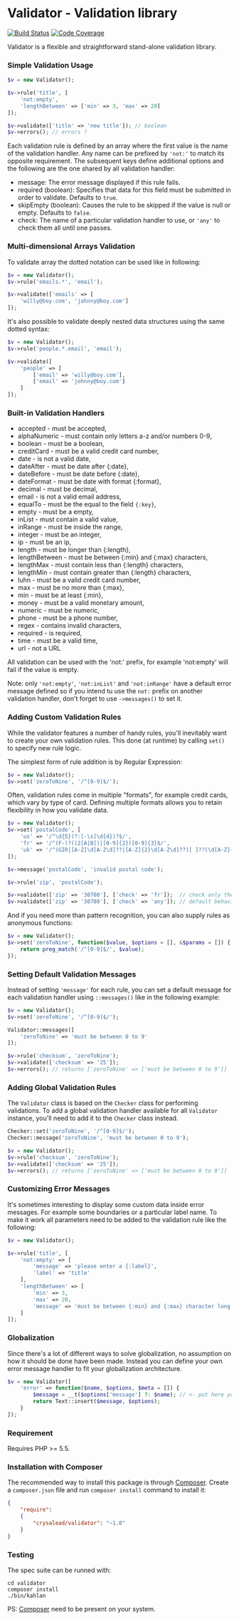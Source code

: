 # Validator - Validation library

[![Build Status](https://travis-ci.org/crysalead/validator.png?branch=master)](https://travis-ci.org/crysalead/validator)
[![Code Coverage](https://scrutinizer-ci.com/g/crysalead/validator/badges/coverage.png?b=master)](https://scrutinizer-ci.com/g/crysalead/validator/)

Validator is a flexible and straightforward stand-alone validation library.

### Simple Validation Usage

```php
$v = new Validator();

$v->rule('title', [
    'not:empty',
    'lengthBetween' => ['min' => 3, 'max' => 20]
]);

$v->validate(['title' => 'new title']); // boolean
$v->errors(); // errors ?
```

Each validation rule is defined by an array where the first value is the name of the validation handler. Any name can be prefixed by `'not:'` to match its opposite requirement. The subsequent keys define additional options and the following are the one shared by all validation handler:

* message: The error message displayed if this rule fails.
* required (boolean): Specifies that data for this field must be submitted in order to validate. Defaults to `true`.
* skipEmpty (boolean): Causes the rule to be skipped if the value is null or empty. Defaults to `false`.
* check: The name of a particular validation handler to use, or `'any'` to check them all until one passes.

### Multi-dimensional Arrays Validation

To validate array the dotted notation can be used like in following:

```php
$v = new Validator();
$v->rule('emails.*', 'email');

$v->validate(['emails' => [
    'willy@boy.com', 'johnny@boy.com']
]);
```

It's also possible to validate deeply nested data structures using the same dotted syntax:

```php
$v = new Validator();
$v->rule('people.*.email', 'email');

$v->validate([
    'people' => [
        ['email' => 'willy@boy.com'],
        ['email' => 'johnny@boy.com']
    ]
]);
```

### Built-in Validation Handlers

 * accepted      - must be accepted,
 * alphaNumeric  - must contain only letters a-z and/or numbers 0-9,
 * boolean       - must be a boolean,
 * creditCard    - must be a valid credit card number,
 * date          - is not a valid date,
 * dateAfter     - must be date after {:date},
 * dateBefore    - must be date before {:date},
 * dateFormat    - must be date with format {:format},
 * decimal       - must be decimal,
 * email         - is not a valid email address,
 * equalTo       - must be the equal to the field `{:key}`,
 * empty         - must be a empty,
 * inList        - must contain a valid value,
 * inRange       - must be inside the range,
 * integer       - must be an integer,
 * ip            - must be an ip,
 * length        - must be longer than {:length},
 * lengthBetween - must be between {:min} and {:max} characters,
 * lengthMax     - must contain less than {:length} characters,
 * lengthMin     - must contain greater than {:length} characters,
 * luhn          - must be a valid credit card number,
 * max           - must be no more than {:max},
 * min           - must be at least {:min},
 * money         - must be a valid monetary amount,
 * numeric       - must be numeric,
 * phone         - must be a phone number,
 * regex         - contains invalid characters,
 * required      - is required,
 * time          - must be a valid time,
 * url           - not a URL

All validation can be used with the 'not:' prefix, for example 'not:empty' will fail if the value is empty.

Note: only `'not:empty'`, `'not:inList'` and `'not:inRange'` have a default error message defined so if you intend tu use the `not:` prefix on another validation handler, don't forget to use `->messages()` to set it.

### Adding Custom Validation Rules

While the validator features a number of handy rules, you'll inevitably want to create your own validation rules. This done (at runtime) by calling `set()` to specify new rule logic.

The simplest form of rule addition is by Regular Expression:

```php
$v = new Validator();
$v->set('zeroToNine', '/^[0-9]$/');
```

Often, validation rules come in multiple "formats", for example credit cards, which vary by type of card. Defining multiple formats allows you to retain flexibility in how you validate data.

```php
$v = new Validator();
$v->set('postalCode', [
    'us' => '/^\d{5}(?:[-\s]\d{4})?$/',
    'fr' => '/^(F-)?((2[A|B])|[0-9]{2})[0-9]{3}$/',
    'uk' => '/^(GIR|[A-Z]\d[A-Z\d]??|[A-Z]{2}\d[A-Z\d]??)[ ]??(\d[A-Z]{2})$/'
]);

$v->message('postalCode', 'invalid postal code');

$v->rule('zip', 'postalCode');

$v->validate(['zip' => '30700'], ['check' => 'fr']);  // check only the fr validation handler.
$v->validate(['zip' => '30700'], ['check' => 'any']); // default behavior.
```

And if you need more than pattern recognition, you can also supply rules as anonymous functions:

```php
$v = new Validator();
$v->set('zeroToNine', function($value, $options = [], &$params = []) {
    return preg_match('/^[0-9]$/', $value);
});
```

### Setting Default Validation Messages

Instead of setting `'message'` for each rule, you can set a default message for each validation handler using `::messages()` like in the following example:

```php
$v = new Validator();
$v->set('zeroToNine', '/^[0-9]$/');

Validator::messages([
    'zeroToNine' => 'must be between 0 to 9'
]);

$v->rule('checksum', 'zeroToNine');
$v->validate(['checksum' => '25']);
$v->errors(); // returns ['zeroToNine' => ['must be between 0 to 9']]
```

### Adding Global Validation Rules

The `Validator` class is based on the `Checker` class for performing validations. To add a global validation handler available for all `Validator` instance, you'll need to add it to the `Checker` class instead.

```php
Checker::set('zeroToNine', '/^[0-9]$/');
Checker::message('zeroToNine', 'must be between 0 to 9');

$v = new Validator();
$v->rule('checksum', 'zeroToNine');
$v->validate(['checksum' => '25']);
$v->errors(); // returns ['zeroToNine' => ['must be between 0 to 9']]
```

### Customizing Error Messages

It's sometimes interesting to display some custom data inside error messages. For example some boundaries or a particular label name. To make it work all parameters need to be added to the validation rule like the following:

```php
$v = new Validator();

$v->rule('title', [
    'not:empty' => [
        'message' => 'please enter a {:label}',
        'label' => 'title'
    ],
    'lengthBetween' => [
        'min' => 3,
        'max' => 20,
        'message' => 'must be between {:min} and {:max} character long'
    ]
]);
```

### Globalization

Since there's a lot of different ways to solve globalization, no assumption on how it should be done have been made. Instead you can define your own error message handler to fit your globalization architecture.

```php
$v = new Validator([
    'error' => function($name, $options, $meta = []) {
        $message = __t($options['message'] ?: $name); // <- put here your logic to perform translations
        return Text::insert($message, $options);
    }
]);
```

### Requirement

Requires PHP >= 5.5.

### Installation with Composer

The recommended way to install this package is through [Composer](http://getcomposer.org/).
Create a `composer.json` file and run `composer install` command to install it:

```json
{
	"require":
	{
		"crysalead/validator": "~1.0"
	}
}
```

### Testing

The spec suite can be runned with:

```
cd validator
composer install
./bin/kahlan
```

PS: [Composer](http://getcomposer.org/) need to be present on your system.
